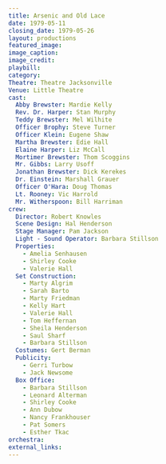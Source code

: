 ```yaml
---
title: Arsenic and Old Lace
date: 1979-05-11
closing_date: 1979-05-26
layout: productions
featured_image: 
image_caption:
image_credit:
playbill: 
category: 
Theatre: Theatre Jacksonville
Venue: Little Theatre
cast:
  Abby Brewster: Mardie Kelly
  Rev. Dr. Harper: Stan Murphy
  Teddy Brewster: Mel Wilhite
  Officer Brophy: Steve Turner
  Officer Klein: Eugene Shaw
  Martha Brewster: Edie Hall
  Elaine Harper: Liz McCall
  Mortimer Brewster: Thom Scoggins
  Mr. Gibbs: Larry Usoff
  Jonathan Brewster: Dick Kerekes
  Dr. Einstein: Marshall Grauer
  Officer O'Hara: Doug Thomas
  Lt. Rooney: Vic Harrold
  Mr. Witherspoon: Bill Harriman
crew:
  Director: Robert Knowles
  Scene Design: Hal Henderson
  Stage Manager: Pam Jackson
  Light - Sound Operator: Barbara Stillson
  Properties:
    - Amelia Senhausen
    - Shirley Cooke
    - Valerie Hall
  Set Construction:
    - Marty Algrim
    - Sarah Barto
    - Marty Friedman
    - Kelly Hart
    - Valerie Hall
    - Tom Heffernan
    - Sheila Henderson
    - Saul Sharf
    - Barbara Stillson
  Costumes: Gert Berman
  Publicity:
    - Gerri Turbow
    - Jack Newsome
  Box Office:
    - Barbara Stillson
    - Leonard Alterman
    - Shirley Cooke
    - Ann Dubow
    - Nancy Frankhouser
    - Pat Somers
    - Esther Tkac
orchestra:
external_links:
---
```


